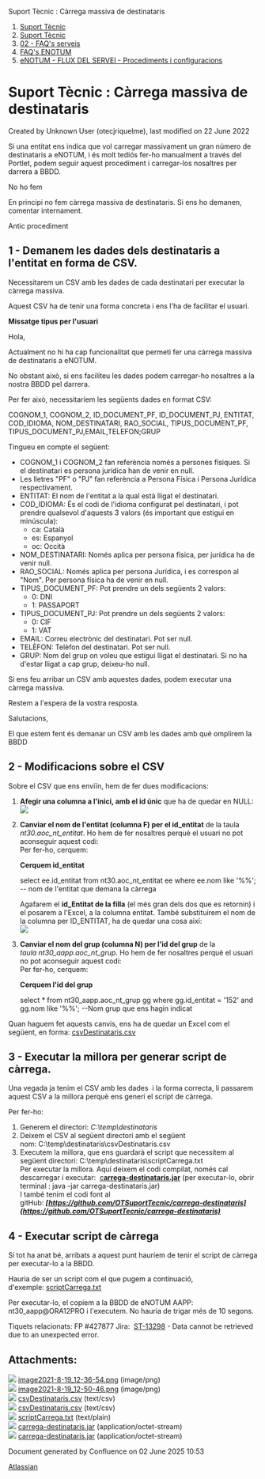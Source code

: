 Suport Tècnic : Càrrega massiva de destinataris  

1.  [Suport Tècnic](index.md)
2.  [Suport Tècnic](13893782.md)
3.  [02 - FAQ's serveis](26313393.md)
4.  [FAQ's ENOTUM](28705561.md)
5.  [eNOTUM - FLUX DEL SERVEI - Procediments i configuracions](eNOTUM---FLUX-DEL-SERVEI---Procediments-i-configuracions_36341299.md)

Suport Tècnic : Càrrega massiva de destinataris
===============================================

Created by Unknown User (otecjriquelme), last modified on 22 June 2022

Si una entitat ens indica que vol carregar massivament un gran número de destinataris a eNOTUM, i és molt tediós fer-ho manualment a través del Portlet, podem seguir aquest procediment i carregar-los nosaltres per darrera a BBDD.

  

No ho fem

En principi no fem càrrega massiva de destinataris. Si ens ho demanen, comentar internament.

  

  

Antic procediment

1 - Demanem les dades dels destinataris a l'entitat en forma de CSV.
--------------------------------------------------------------------

Necessitarem un CSV amb les dades de cada destinatari per executar la càrrega massiva.

Aquest CSV ha de tenir una forma concreta i ens l'ha de facilitar el usuari.

**Missatge tipus per l'usuari**

Hola,

Actualment no hi ha cap funcionalitat que permeti fer una càrrega massiva de destinataris a eNOTUM.

No obstant això, si ens faciliteu les dades podem carregar-ho nosaltres a la nostra BBDD pel darrera.

Per fer això, necessitaríem les següents dades en format CSV:

COGNOM\_1, COGNOM\_2, ID\_DOCUMENT\_PF, ID\_DOCUMENT\_PJ, ENTITAT, COD\_IDIOMA, NOM\_DESTINATARI, RAO\_SOCIAL, TIPUS\_DOCUMENT\_PF, TIPUS\_DOCUMENT\_PJ,EMAIL,TELEFON;GRUP

Tingueu en compte el següent:

*   COGNOM\_1 i COGNOM\_2 fan referència només a persones físiques. Si el destinatari es persona jurídica han de venir en null.
*   Les lletres "PF" o "PJ" fan referència a Persona Física i Persona Jurídica respectivament.
*   ENTITAT: El nom de l'entitat a la qual està lligat el destinatari.
*   COD\_IDIOMA: És el codi de l'idioma configurat pel destinatari, i pot prendre qualsevol d'aquests 3 valors (és important que estigui en minúscula):
    *   ca: Català
    *   es: Espanyol
    *   oc: Occità
*   NOM\_DESTINATARI: Només aplica per persona física, per jurídica ha de venir null.
*   RAO\_SOCIAL: Només aplica per persona Jurídica, i es correspon al "Nom". Per persona física ha de venir en null.
*   TIPUS\_DOCUMENT\_PF: Pot prendre un dels següents 2 valors:
    *   0: DNI
    *   1: PASSAPORT
*   TIPUS\_DOCUMENT\_PJ: Pot prendre un dels següents 2 valors:
    *   0: CIF
    *   1: VAT
*   EMAIL: Correu electrònic del destinatari. Pot ser null.
*   TELÈFON: Telèfon del destinatari. Pot ser null.
*   GRUP: Nom del grup on voleu que estigui lligat el destinatari. Si no ha d'estar lligat a cap grup, deixeu-ho null.

Si ens feu arribar un CSV amb aquestes dades, podem executar una càrrega massiva.

Restem a l'espera de la vostra resposta.

Salutacions,

  

El que estem fent és demanar un CSV amb les dades amb què omplirem la BBDD

  

2 - Modificacions sobre el CSV
------------------------------

Sobre el CSV que ens enviïn, hem de fer dues modificacions:

1.  **Afegir una columna a l'inici, amb el id únic** que ha de quedar en NULL:  
    ![](attachments/41524018/41524019.png)  
      
    
2.  **Canviar el nom de l'entitat (columna F) per el id\_entitat** de la taula _nt30.aoc\_nt\_entitat_. Ho hem de fer nosaltres perquè el usuari no pot aconseguir aquest codi:  
    Per fer-ho, cerquem:
    
    **Cerquem id\_entitat**
    
    select ee.id\_entitat
    from nt30.aoc\_nt\_entitat ee
    where ee.nom like '%%'; -- nom de l'entitat que demana la càrrega
    
    Agafarem el **id\_Entitat de la filla** (el més gran dels dos que es retornin) i el posarem a l'Excel, a la columna entitat. També substituirem el nom de la columna per ID\_ENTITAT, ha de quedar una cosa així:  
    ![](attachments/41524018/41524020.png)  
      
    
3.  **Canviar el nom del grup (columna N) per l'id del grup** de la _taula nt30\_aapp.aoc\_nt\_grup_. Ho hem de fer nosaltres perquè el usuari no pot aconseguir aquest codi:  
    Per fer-ho, cerquem:
    
    **Cerquem l'id del grup**
    
    select \* from nt30\_aapp.aoc\_nt\_grup gg
    where gg.id\_entitat = '152'
    and gg.nom like '%%'; --Nom grup que ens hagin indicat
    

Quan haguem fet aquests canvis, ens ha de quedar un Excel com el següent, en forma: [csvDestinataris.csv](attachments/41524018/41524021.csv)

  

3 - Executar la millora per generar script de càrrega.
------------------------------------------------------

Una vegada ja tenim el CSV amb les dades  i la forma correcta, li passarem aquest CSV a la millora perquè ens generi el script de càrrega.

Per fer-ho:

1.  Generem el directori: _C:\\temp\\destinataris_
2.  Deixem el CSV al següent directori amb el següent nom: C:\\temp\\destinataris\\csvDestinataris.csv
3.  Executem la millora, que ens guardarà el script que necessitem al següent directori: C:\\temp\\destinataris\\scriptCarrega.txt  
    Per executar la millora. Aquí deixem el codi compilat, només cal descarregar i executar:  [c**arrega-destinataris.jar**](attachments/41524018/61931578.jar) (per executar-lo, obrir terminal : java -jar carrega-destinataris.jar)  
    I també tenim el codi font al gitHub: **_[https://github.com/OTSuportTecnic/carrega-destinataris](https://github.com/OTSuportTecnic/carrega-destinataris)_**

4 - Executar script de càrrega
------------------------------

Si tot ha anat bé, arribats a aquest punt hauríem de tenir el script de càrrega per executar-lo a la BBDD.

Hauria de ser un script com el que pugem a continuació, d'exemple: [scriptCarrega.txt](attachments/41524018/41524024.txt)

Per executar-lo, el copiem a la BBDD de eNOTUM AAPP: nt30\_aapp@ORA12PRO i l'executem. No hauria de trigar més de 10 segons.

  

  

  

Tiquets relacionats: FP #427877 Jira:  [ST-13298](https://contacte.aoc.cat/browse/ST-13298?src=confmacro) - Data cannot be retrieved due to an unexpected error.

  

  

  

Attachments:
------------

![](images/icons/bullet_blue.gif) [image2021-8-19\_12-36-54.png](attachments/41524018/41524019.png) (image/png)  
![](images/icons/bullet_blue.gif) [image2021-8-19\_12-50-46.png](attachments/41524018/41524020.png) (image/png)  
![](images/icons/bullet_blue.gif) [csvDestinataris.csv](attachments/41524018/41524022.csv) (text/csv)  
![](images/icons/bullet_blue.gif) [csvDestinataris.csv](attachments/41524018/41524021.csv) (text/csv)  
![](images/icons/bullet_blue.gif) [scriptCarrega.txt](attachments/41524018/41524024.txt) (text/plain)  
![](images/icons/bullet_blue.gif) [carrega-destinataris.jar](attachments/41524018/61931879.jar) (application/octet-stream)  
![](images/icons/bullet_blue.gif) [carrega-destinataris.jar](attachments/41524018/61931578.jar) (application/octet-stream)  

Document generated by Confluence on 02 June 2025 10:53

[Atlassian](http://www.atlassian.com/)